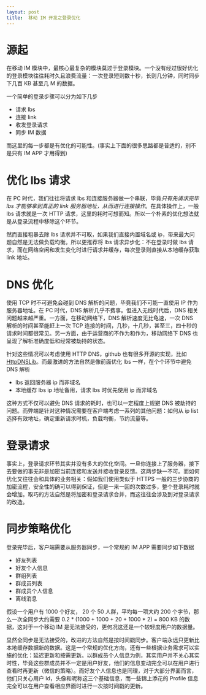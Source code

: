 ```yaml
---
layout: post
title:  移动 IM 开发之登录优化
---
```


# 源起

在移动 IM 模块中，最核心最复杂的模块莫过于登录模块。一个没有经过很好优化的登录模块往往耗时久且浪费流量：一次登录短则数十秒，长则几分钟，同时同步下几百 KB 甚至几 M 的数据。

一个简单的登录步骤可以分为如下几步

* 请求 lbs
* 连接 link 
* 收发登录请求
* 同步 IM 数据

而这里的每一步都是有优化的可能性。(事实上下面的很多思路都是普适的，别不是只有 IM APP 才用得到)


# 优化 lbs 请求



在 PC 时代，我们往往将请求 lbs 和连接服务器做一个串联，毕竟*只有先请求完毕 lbs 才能够拿到真正的 link 服务器地址，从而进行连接操作*。在具体操作上，一般 lbs 请求就是一次 HTTP 请求，这里的耗时可想而知。所以一个朴素的优化想法就是从登录流程中移除这个环节。

然而直接粗暴去除 lbs 请求并不可取，如果我们直接内置域名或 ip，带来最大问题自然是无法做负载均衡。所以更推荐将 lbs 请求异步化：不在登录时做 lbs 请求，而在网络空闲和发生变化时进行请求并缓存，每次登录则直接从本地缓存获取 link 地址。

# DNS 优化


使用 TCP 时不可避免会碰到 DNS 解析的问题，毕竟我们不可能一直使用 IP 作为服务器地址。在 PC 时代，DNS 解析几乎不费事。但进入无线时代后，DNS 相关问题越来越严重。一方面，在移动网络下，DNS 解析速度无比龟速，一次 DNS 解析的时间甚至能赶上一次 TCP 连接的时间，几秒，十几秒，甚至三，四十秒的请求时间都很常见。另一方面，由于运营商的不作为和作为，移动网络下 DNS 也呈现了解析准确度低和经常被劫持的状态。

针对这些情况可以考虑使用 HTTP DNS，github 也有很多开源的实现，比如 [HttpDNSLib](https://github.com/CNSRE/HTTPDNSLib)。而最激进的方法自然是像前面优化 lbs 一样，在个个环节中避免 DNS 解析

* lbs 返回服务器 ip 而非域名
* 本地缓存 lbs ip 地址备用，请求 lbs 时优先使用 ip 而非域名

这种方式不仅可以避免 DNS 请求的耗时，也可以一定程度上规避 DNS 被劫持的问题。而弊端是针对这种情况需要在客户端考虑一系列的其他问题：如何从 ip list 选择有效地址，确定重新请求时机，负载均衡，节约流量等。



# 登录请求


事实上，登录请求环节其实并没有多大的优化空间。一旦你连接上了服务器，接下去要做的事无非是加密当前连接和发送并接收登录反馈。这两步缺一不可。而如何优化又往往会和具体的业务相关：假如我们使用类似于 HTTPS 一般的三步协商的加密流程，安全性的确可以得到保证，但是一来一回的次数过多，整个登录耗时就会增加。取巧的方法自然是将加密和登录请求合并，而这往往会涉及到对登录请求的改造。


# 同步策略优化


登录完毕后，客户端需要从服务器同步，一个常规的 IM APP 需要同步如下数据

* 好友列表
* 好友个人信息
* 群组列表
* 群成员列表
* 群成员个人信息
* 离线消息

假设一个用户有 1000 个好友， 20 个 50 人群，平均每一项大约 200 个字节，那么一次全同步大约需要
0.2 * (1000 + 1000 + 20 + 1000 * 2) = 800 KB 的数据，这对于一个移动 IM 是无法接受的，更何况这还是一个较轻度用户的数据量。

显然全同步是无法接受的，改进的方法自然是按时间戳同步。客户端永远只更新比本地缓存数据新的数据。这是一个常规的优化方向，还有一些根据业务需求可以实施的优化：延迟更新和按需更新。以群成员个人信息为例，其实用户并不关心其实时性，毕竟这些群成员并不一定是用户好友，他们的信息变动完全可以在用户进行查看时再更新（微信的策略）。而好友个人信息也是同理，对于大部分界面而言，他们只关心用户 Id，头像和昵称这三个基础信息，而一些锦上添花的 Profile 信息完全可以在用户查看相应界面时进行一次按时间戳的更新。


